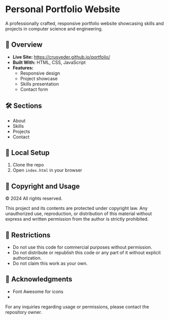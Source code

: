 # Personal Portfolio Website

A professionally crafted, responsive portfolio website showcasing skills and projects in computer science and engineering.

## 🚀 Overview

- **Live Site:** https://crusveder.github.io/portfolio/
- **Built With:** HTML, CSS, JavaScript
- **Features:** 
  - Responsive design
  - Project showcase
  - Skills presentation
  - Contact form

## 🛠️ Sections

- About
- Skills
- Projects
- Contact

## 🔧 Local Setup

1. Clone the repo
2. Open `index.html` in your browser

## 📄 Copyright and Usage

© 2024 All rights reserved.

This project and its contents are protected under copyright law. Any unauthorized use, reproduction, or distribution of this material without express and written permission from the author is strictly prohibited.

## 🚫 Restrictions

- Do not use this code for commercial purposes without permission.
- Do not distribute or republish this code or any part of it without explicit authorization.
- Do not claim this work as your own.

## 🙏 Acknowledgments

- Font Awesome for icons
- 
For any inquiries regarding usage or permissions, please contact the repository owner.
